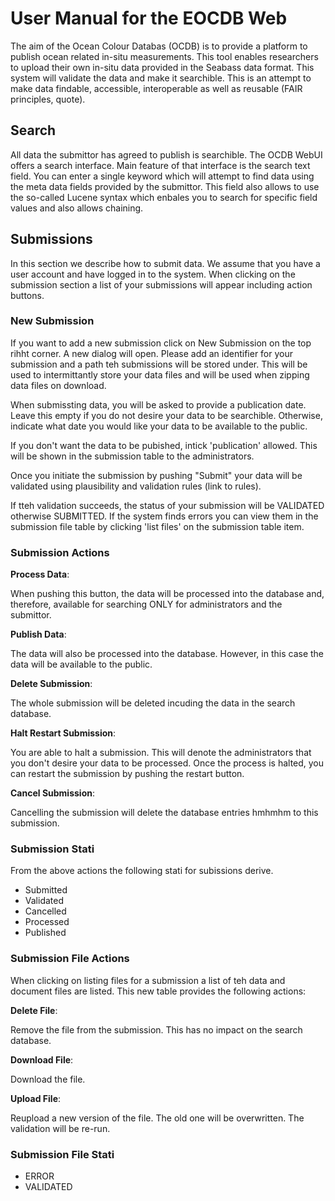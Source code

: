 # User Manual for the EOCDB Web

The aim of the Ocean Colour Databas (OCDB) is to provide a platform to publish
ocean related in-situ measurements. This tool enables researchers to upload
their own in-situ data provided in the Seabass data format. This system will
validate the data and make it searchible. This is an attempt to make data findable, accessible, interoperable as well as reusable (FAIR principles, quote).

## Search

All data the submittor has agreed to publish is searchible. The OCDB WebUI offers a search interface. Main feature of that interface is the search text field.
You can enter a single keyword which will attempt to find data using the meta
data fields provided by the submittor. This field also allows to use the
so-called Lucene syntax which enbales you to search for specific field values
and also allows chaining.

## Submissions

In this section we describe how to submit data. We assume that you have a user 
account and have logged in to the system. When clicking on the submission section a list of your submissions will appear including action buttons.

### New Submission

If you want to add a new submission click on New Submission on the top rihht corner.
A new dialog will open. Please add an identifier for your submission and a path
teh submissions will be stored under. This will be used to intermittantly 
store your data files and will be used when zipping data files on download.

When submissting data, you will be asked to provide a publication date. Leave this empty if you do not desire your data to be searchible. Otherwise, indicate
what date you would like your data to be available to the public.

If you don't want the data to be pubished, intick 'publication' allowed. This 
will be shown in the submission table to the administrators.   

Once you initiate the submission by pushing "Submit" your data will be validated
using plausibility and validation rules (link to rules).

If tteh validation succeeds, the status of your submission will be VALIDATED 
otherwise SUBMITTED. If the system finds errors you can view them in the 
submission file table by clicking 'list files' on the submission table item. 


### Submission Actions

__Process Data__:

When pushing this button, the data will be processed into the database and, 
therefore, available for searching ONLY for administrators and the submittor.

__Publish Data__:

The data will also be processed into the database. However, in this case
the data will be available to the public.

__Delete Submission__:

The whole submission will be deleted incuding the data in the search database.
 
__Halt Restart Submission__:

You are able to halt a submission. This will denote the administrators that you
don't desire your data to be processed. Once the process is halted, you can 
restart the submission by pushing the restart button.

__Cancel Submission__:

Cancelling the submission will delete the database entries hmhmhm to this submission.


### Submission Stati

From the above actions the following stati for subissions derive.

- Submitted
- Validated
- Cancelled
- Processed
- Published

### Submission File Actions

When clicking on listing files for a submission a list of teh data and document
files are listed. This new table provides the following actions:

__Delete File__:

Remove the file from the submission. This has no impact on the search database.

__Download File__:

Download the file.

__Upload File__:

Reupload a new version of the file. The old one will be overwritten. The 
validation will be re-run.

### Submission File Stati



- ERROR
- VALIDATED

